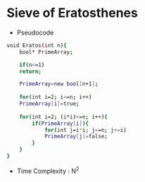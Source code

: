 # Sieve of Eratosthenes

- Pseudocode
```bash
void Eratos(int n){
	bool* PrimeArray;

	if(n<=1) 
    return;

	PrimeArray=new bool[n+1];
	
	for(int i=2; i<=n; i++) 
    PrimeArray[i]=true;
	
	for(int i=2; (i*i)<=n; i++){
		if(PrimeArray[i]){
			for(int j=i*i; j<=n; j+=i) 
            PrimeArray[j]=false;
		}
	}
}
```
- Time Complexity : N<sup>2</sup>